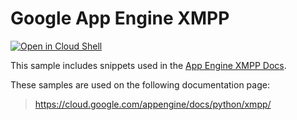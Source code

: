 # Google App Engine XMPP

[![Open in Cloud Shell][shell_img]][shell_link]

[shell_img]: http://gstatic.com/cloudssh/images/open-btn.png
[shell_link]: https://console.cloud.google.com/cloudshell/open?git_repo=https://github.com/GoogleCloudPlatform/python-docs-samples&page=editor&open_in_editor=appengine/standard/xmpp/README.md

This sample includes snippets used in the [App Engine XMPP Docs](https://cloud.google.com/appengine/docs/python/xmpp/).

<!-- auto-doc-link -->
These samples are used on the following documentation page:

> https://cloud.google.com/appengine/docs/python/xmpp/

<!-- end-auto-doc-link -->
